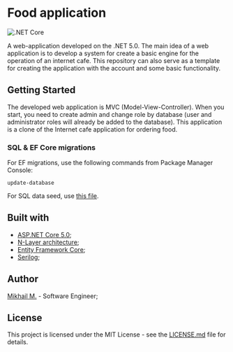 # Food application

![.NET Core](https://github.com/MikhailMasny/awesome-food-app/workflows/.NET%20Core/badge.svg)

A web-application developed on the .NET 5.0. The main idea of a web application is to develop a system for create a basic engine for the operation of an internet cafe. This repository can also serve as a template for creating the application with the account and some basic functionality.

## Getting Started

The developed web application is MVC (Model-View-Controller). When you start, you need to create admin and change role by database (user and administrator roles will already be added to the database). This application is a clone of the Internet cafe application for ordering food.

### SQL & EF Core migrations

For EF migrations, use the following commands from Package Manager Console:

```
update-database
```

For SQL data seed, use [this file](https://github.com/MikhailMasny/awesome-food-app/blob/main/scripts/SqlSeed.sql).

## Built with
- [ASP.NET Core 5.0](https://docs.microsoft.com/en-us/aspnet/core/);
- [N-Layer architecture](https://docs.microsoft.com/en-us/dotnet/architecture/modern-web-apps-azure/common-web-application-architectures);
- [Entity Framework Core](https://docs.microsoft.com/en-us/ef/core/);
- [Serilog](https://serilog.net/);

## Author
[Mikhail M.](https://mikhailmasny.github.io/) - Software Engineer;

## License
This project is licensed under the MIT License - see the [LICENSE.md](https://github.com/MikhailMasny/awesome-food-app/blob/master/LICENSE) file for details.
